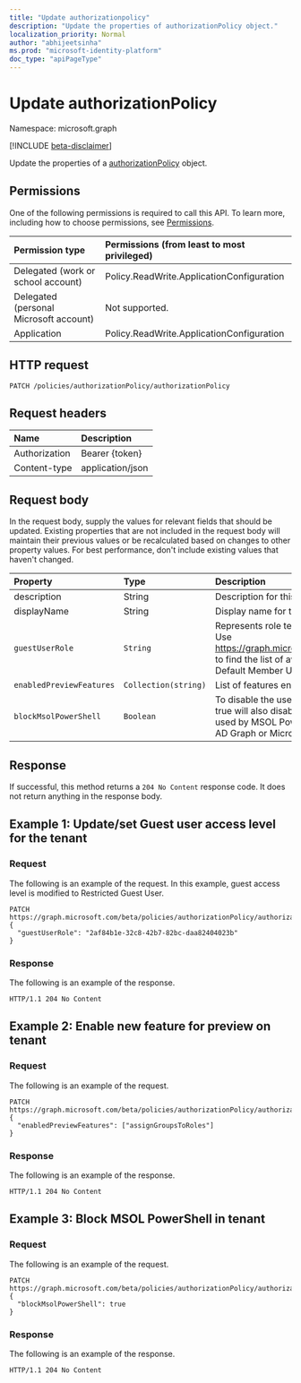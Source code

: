 ```yaml
---
title: "Update authorizationpolicy"
description: "Update the properties of authorizationPolicy object."
localization_priority: Normal
author: "abhijeetsinha"
ms.prod: "microsoft-identity-platform"
doc_type: "apiPageType"
---
```


# Update authorizationPolicy

Namespace: microsoft.graph

[!INCLUDE [beta-disclaimer](../../includes/beta-disclaimer.md)]

Update the properties of a [authorizationPolicy](../resources/authorizationpolicy.md) object.

## Permissions

One of the following permissions is required to call this API. To learn more, including how to choose permissions, see [Permissions](/graph/permissions-reference).

| Permission type                        | Permissions (from least to most privileged) |
|:---------------------------------------|:--------------------------------------------|
| Delegated (work or school account)     | Policy.ReadWrite.ApplicationConfiguration|
| Delegated (personal Microsoft account) | Not supported. |
| Application                            | Policy.ReadWrite.ApplicationConfiguration|

## HTTP request

<!-- { "blockType": "ignored" } -->

```http
PATCH /policies/authorizationPolicy/authorizationPolicy
```

## Request headers

| Name       | Description|
|:-----------|:-----------|
| Authorization | Bearer {token} |
| Content-type | application/json |

## Request body

In the request body, supply the values for relevant fields that should be updated. Existing properties that are not included in the request body will maintain their previous values or be recalculated based on changes to other property values. For best performance, don't include existing values that haven't changed.

| Property     | Type        | Description |
|:-------------|:------------|:------------|
|description|String| Description for this policy.|
|displayName|String| Display name for this policy. Required.|
|`guestUserRole`|`String`| Represents role templateId for the role that should be granted to guest user. Use https://graph.microsoft.com/beta/roleManagement/directory/roleDefinitions to find the list of available role templates. Only supported roles today are Default Member User, Default Guest User and Restricted Guest User. | 
|`enabledPreviewFeatures`|`Collection(string)`| List of features enabled for private preview on the tenant. |
|`blockMsolPowerShell`|`Boolean`| To disable the use of MSOL PowerShell set this property to true. Setting to true will also disable user-based access to the legacy service endpoint used by MSOL PowerShell. This does not affect Azure AD Connect, Azure AD Graph or Microsoft Graph. |


## Response

If successful, this method returns a `204 No Content` response code. It does not return anything in the response body.

## Example 1: Update/set Guest user access level for the tenant

### Request

The following is an example of the request. In this example, guest access level is modified to Restricted Guest User.

```http
PATCH https://graph.microsoft.com/beta/policies/authorizationPolicy/authorizationPolicy
{
  "guestUserRole": "2af84b1e-32c8-42b7-82bc-daa82404023b"
}

```
### Response

The following is an example of the response.

<!-- {
  "blockType": "response",
  "truncated": true,
  "@odata.type": "microsoft.graph.authorizationPolicyPolicy"
} -->

```http
HTTP/1.1 204 No Content

```

## Example 2: Enable new feature for preview on tenant

### Request

The following is an example of the request.

```http
PATCH https://graph.microsoft.com/beta/policies/authorizationPolicy/authorizationPolicy
{
  "enabledPreviewFeatures": ["assignGroupsToRoles"]
}

```
### Response

The following is an example of the response.

<!-- {
  "blockType": "response",
  "truncated": true,
  "@odata.type": "microsoft.graph.authorizationPolicyPolicy"
} -->

```http
HTTP/1.1 204 No Content
```


## Example 3: Block MSOL PowerShell in tenant

### Request

The following is an example of the request.

```http
PATCH https://graph.microsoft.com/beta/policies/authorizationPolicy/authorizationPolicy
{
  "blockMsolPowerShell": true
}

```
### Response

The following is an example of the response.

<!-- {
  "blockType": "response",
  "truncated": true,
  "@odata.type": "microsoft.graph.authorizationPolicyPolicy"
} -->

```http
HTTP/1.1 204 No Content
```
